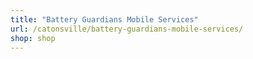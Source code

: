 ```yaml
---
title: "Battery Guardians Mobile Services"
url: /catonsville/battery-guardians-mobile-services/
shop: shop
---
```

